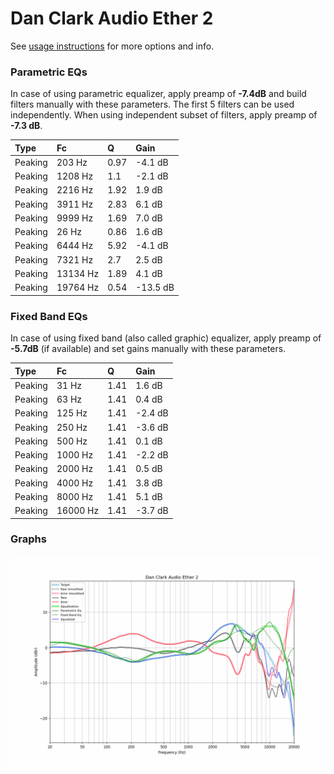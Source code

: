 # Dan Clark Audio Ether 2
See [usage instructions](https://github.com/jaakkopasanen/AutoEq#usage) for more options and info.

### Parametric EQs
In case of using parametric equalizer, apply preamp of **-7.4dB** and build filters manually
with these parameters. The first 5 filters can be used independently.
When using independent subset of filters, apply preamp of **-7.3 dB**.

| Type    | Fc       |    Q | Gain     |
|:--------|:---------|:-----|:---------|
| Peaking | 203 Hz   | 0.97 | -4.1 dB  |
| Peaking | 1208 Hz  | 1.1  | -2.1 dB  |
| Peaking | 2216 Hz  | 1.92 | 1.9 dB   |
| Peaking | 3911 Hz  | 2.83 | 6.1 dB   |
| Peaking | 9999 Hz  | 1.69 | 7.0 dB   |
| Peaking | 26 Hz    | 0.86 | 1.6 dB   |
| Peaking | 6444 Hz  | 5.92 | -4.1 dB  |
| Peaking | 7321 Hz  | 2.7  | 2.5 dB   |
| Peaking | 13134 Hz | 1.89 | 4.1 dB   |
| Peaking | 19764 Hz | 0.54 | -13.5 dB |

### Fixed Band EQs
In case of using fixed band (also called graphic) equalizer, apply preamp of **-5.7dB**
(if available) and set gains manually with these parameters.

| Type    | Fc       |    Q | Gain    |
|:--------|:---------|:-----|:--------|
| Peaking | 31 Hz    | 1.41 | 1.6 dB  |
| Peaking | 63 Hz    | 1.41 | 0.4 dB  |
| Peaking | 125 Hz   | 1.41 | -2.4 dB |
| Peaking | 250 Hz   | 1.41 | -3.6 dB |
| Peaking | 500 Hz   | 1.41 | 0.1 dB  |
| Peaking | 1000 Hz  | 1.41 | -2.2 dB |
| Peaking | 2000 Hz  | 1.41 | 0.5 dB  |
| Peaking | 4000 Hz  | 1.41 | 3.8 dB  |
| Peaking | 8000 Hz  | 1.41 | 5.1 dB  |
| Peaking | 16000 Hz | 1.41 | -3.7 dB |

### Graphs
![](./Dan%20Clark%20Audio%20Ether%202.png)